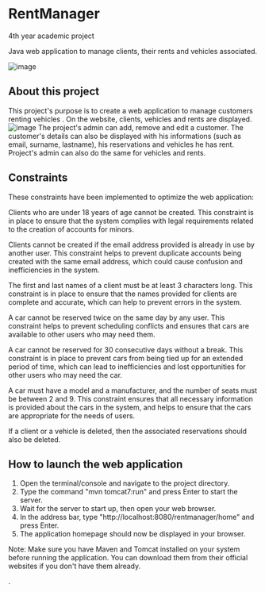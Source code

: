 # RentManager

4th year academic project

Java web application to manage clients, their rents and vehicles associated.

![image](https://user-images.githubusercontent.com/123560349/233851707-e81aa34d-4a90-434d-83db-75cbd9a712e2.png)

## About this project 

This project's purpose is to create a web application to manage customers renting vehicles . On the website, clients, vehicles and rents are displayed. 
![image](https://user-images.githubusercontent.com/123560349/233852004-a8e7fd9e-5c25-4e02-9cf4-7f838370fabd.png)
The project's admin can add, remove and edit a customer. The customer's details can also be displayed with his informations (such as email, surname, lastname), his reservations and vehicles he has rent.
Project's admin can also do the same for vehicles and rents.

## Constraints
These constraints have been implemented to optimize the web application:

Clients who are under 18 years of age cannot be created. This constraint is in place to ensure that the system complies with legal requirements related to the creation of accounts for minors.

Clients cannot be created if the email address provided is already in use by another user. This constraint helps to prevent duplicate accounts being created with the same email address, which could cause confusion and inefficiencies in the system.

The first and last names of a client must be at least 3 characters long. This constraint is in place to ensure that the names provided for clients are complete and accurate, which can help to prevent errors in the system.

A car cannot be reserved twice on the same day by any user. This constraint helps to prevent scheduling conflicts and ensures that cars are available to other users who may need them.

A car cannot be reserved for 30 consecutive days without a break. This constraint is in place to prevent cars from being tied up for an extended period of time, which can lead to inefficiencies and lost opportunities for other users who may need the car.

A car must have a model and a manufacturer, and the number of seats must be between 2 and 9. This constraint ensures that all necessary information is provided about the cars in the system, and helps to ensure that the cars are appropriate for the needs of users.

If a client or a vehicle is deleted, then the associated reservations should also be deleted.


## How to launch the web application

1. Open the terminal/console and navigate to the project directory.
2. Type the command "mvn tomcat7:run" and press Enter to start the server.
3. Wait for the server to start up, then open your web browser.
4. In the address bar, type "http://localhost:8080/rentmanager/home" and press Enter.
5. The application homepage should now be displayed in your browser.

Note: Make sure you have Maven and Tomcat installed on your system before running the application. You can download them from their official websites if you don't have them already.




.


